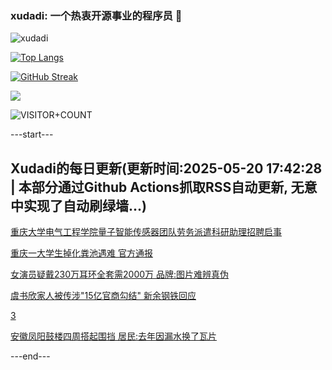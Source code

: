 ### xudadi: 一个热衷开源事业的程序员 👋

![xudadi](https://github-readme-stats-git-masterorgs-github-readme-stats-team.vercel.app/api?username=xudadi)

[![Top Langs](https://github-readme-stats.vercel.app/api/top-langs/?username=xudadi)](https://github.com/anuraghazra/github-readme-stats)

[![GitHub Streak](https://streak-stats.demolab.com?user=xudadi&locale=zh_Hans)](https://git.io/streak-stats)

![](https://raw.githubusercontent.com/xudadi/xudadi/main/assets/github-contribution-grid-snake.svg)

![VISITOR+COUNT](https://komarev.com/ghpvc/?username=xudadi&label=VISITOR+COUNT)


---start---

## Xudadi的每日更新(更新时间:2025-05-20 17:42:28 | 本部分通过Github Actions抓取RSS自动更新, 无意中实现了自动刷绿墙...)

[重庆大学电气工程学院量子智能传感器团队劳务派遣科研助理招聘启事](https://www.gongkaoleida.com/article/2408248)

[重庆一大学生掉化粪池遇难 官方通报](https://m.163.com/news/article/K00L2REJ0001899O.html)

[女演员疑戴230万耳环全套需2000万 品牌:图片难辨真伪](https://m.163.com/news/article/K00G4JON0550B6IS.html)

[虞书欣家人被传涉"15亿官商勾结" 新余钢铁回应](https://m.163.com/news/article/K00E3NU000019K82.html)

[3](https://m.163.com/touch/news/sub/domestic)

[安徽凤阳鼓楼四周搭起围挡 居民:去年因漏水换了瓦片](https://m.163.com/news/article/K00DI1BB053469KC.html)

---end---
